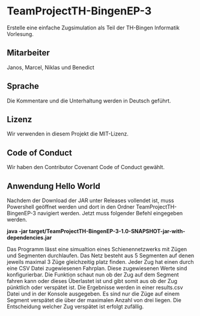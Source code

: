 ﻿# TeamProjectTH-BingenEP-3

Erstelle eine einfache Zugsimulation als Teil der TH-Bingen Informatik Vorlesung.

## Mitarbeiter
Janos, Marcel, Niklas und Benedict

## Sprache
Die Kommentare und die Unterhaltung werden in Deutsch geführt.

## Lizenz
Wir verwenden in diesem Projekt die MIT-Lizenz.

## Code of Conduct
Wir haben den Contributor Covenant Code of Conduct gewählt.

## Anwendung Hello World 
Nachdem der Download der JAR unter Releases vollendet ist, muss Powershell geöffnet werden 
und dort in den Ordner TeamProjectTH-BingenEP-3 navigiert werden.
Jetzt muss folgender Befehl eingegeben werden.
 
**java -jar target/TeamProjectTH-BingenEP-3-1.0-SNAPSHOT-jar-with-dependencies.jar**

Das Programm lässt eine simualtion eines Schienennetzwerks mit Zügen und Segmenten durchlaufen.
Das Netz besteht aus 5 Segmenten auf denen jeweils maximal 3 Züge gleichzeitig platz finden. Jeder
Zug hat einen durch eine CSV Datei zugewiesenen Fahrplan. Diese zugewiesenen Werte sind konfigurierbar.
Die Funktion schaut nun ob der Zug auf dem Segment fahren kann oder dieses Überlastet ist und gibt
somit aus ob der Zug pünktlich oder verspätet ist. Die Ergebnisse werden in einer results.csv Datei
und in der Konsole ausgegeben. Es sind nur die Züge auf einem Segment verspätet die über der
maximalen Anzahl von drei liegen. Die Entscheidung welcher Zug verspätet ist erfolgt zufällig.
